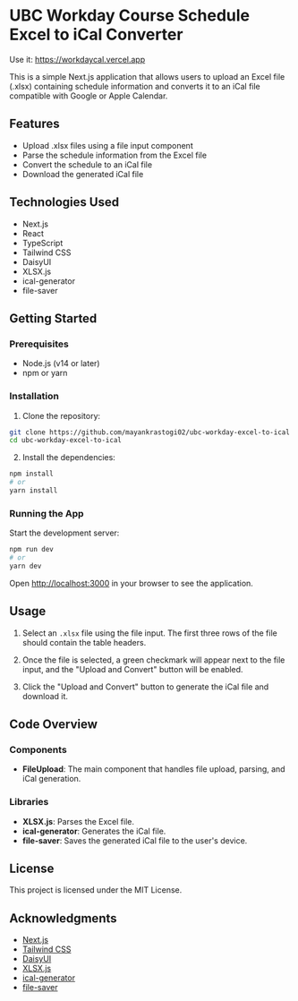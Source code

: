 # UBC Workday Course Schedule Excel to iCal Converter

Use it: https://workdaycal.vercel.app

This is a simple Next.js application that allows users to upload an Excel file (.xlsx) containing schedule information and converts it to an iCal file compatible with Google or Apple Calendar.

## Features

- Upload .xlsx files using a file input component
- Parse the schedule information from the Excel file
- Convert the schedule to an iCal file
- Download the generated iCal file

## Technologies Used

- Next.js
- React
- TypeScript
- Tailwind CSS
- DaisyUI
- XLSX.js
- ical-generator
- file-saver

## Getting Started

### Prerequisites

- Node.js (v14 or later)
- npm or yarn

### Installation

1. Clone the repository:

```bash
git clone https://github.com/mayankrastogi02/ubc-workday-excel-to-ical
cd ubc-workday-excel-to-ical
```

2. Install the dependencies:

```bash
npm install
# or
yarn install
```

### Running the App

Start the development server:

```bash
npm run dev
# or
yarn dev
```

Open [http://localhost:3000](http://localhost:3000) in your browser to see the application.

## Usage

1. Select an `.xlsx` file using the file input. The first three rows of the file should contain the table headers.

2. Once the file is selected, a green checkmark will appear next to the file input, and the "Upload and Convert" button will be enabled.

3. Click the "Upload and Convert" button to generate the iCal file and download it.

## Code Overview

### Components

- **FileUpload**: The main component that handles file upload, parsing, and iCal generation.

### Libraries

- **XLSX.js**: Parses the Excel file.
- **ical-generator**: Generates the iCal file.
- **file-saver**: Saves the generated iCal file to the user's device.

## License

This project is licensed under the MIT License.

## Acknowledgments

- [Next.js](https://nextjs.org/)
- [Tailwind CSS](https://tailwindcss.com/)
- [DaisyUI](https://daisyui.com/)
- [XLSX.js](https://github.com/SheetJS/sheetjs)
- [ical-generator](https://github.com/sebbo2002/ical-generator)
- [file-saver](https://github.com/eligrey/FileSaver.js)
